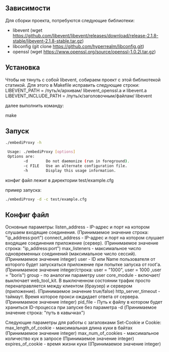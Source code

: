 ## Зависимости
Для сборки проекта, потребуются следующие библиотеки:

- libevent      (wget https://github.com/libevent/libevent/releases/download/release-2.1.8-stable/libevent-2.1.8-stable.tar.gz)
- libconfig     (git clone https://github.com/hyperrealm/libconfig.git)
- openssl       (wget https://www.openssl.org/source/openssl-1.0.2l.tar.gz)


## Установка
Чтобы не тянуть с собой libevent, собираем проект с этой библиотекой статикой. Для этого в Makefile исправить следующие строки:
LIBEVENT_PATH = /путь/к/архивам/ libevent_openssl.a и libevent.a
LIBEVENT_INCLUDE_PATH = /путь/к/заголовочным/файлам/ libevent

далее выполнить команду:

make


## Запуск

```sh
./embediProxy -h

 Usage: ./embediProxy [options]
 Options are:
        -d        Do not daemonize (run in foreground).
        -c FILE   Use an alternate configuration file.
        -h        Display this usage information.
```

конфиг файл лежит в директории test/example.cfg

пример запуска:
```sh
./embediProxy -d -c test/example.cfg
```

## Конфиг файл
Основные параметры:
listen_address  - IP-адрес и порт на котором слушаем входящие соединения. (Принимаемое значение строка: "ip_address:port")
connect_address - IP-адрес и порт на котором слушает входящие соединения приложение (сервер). (Принимаемое значение строка: "ip_address:port")
max_listeners   - максимальное число одновременных соединений (максимальное число сессий). (Принимаемое значение integer)
user            - ID или Name пользователя от которого будет запускаться приложение при попытке запуска от root'a. (Принимаемое значение integer/строка: user = "1000", user = 1000 ,user = "boris")
group           - по аналогии параметру user
core_module     - включает/выключает web_tool_kit. В выключенном состоянии трафик просто перенаправляется между клиентом (браузер) и сервером (приложение). (Принимаемое значение true/false)
http_server_timeout     - таймаут. Время которое прокси ождидает ответа от сервера. (Принимаемое значение integer)
pid_file        - Путь к файлу в котором будет храниться ID-процесса при запуске без параметра -d (Принимаемое значение строка: "путь в кавычках")

Следующие параметры для работы с загаловками Set-Cookie и Cookie:
max_length_of_cookie    - максимальная длина куки в байтах (Принимаемое значение integer)
max_num_of_cookies      - максимальное количество кук в запросе (Принимаемое значение integer)
expires_of_cookie       - время жизни куки ((Принимаемое значение integer)


